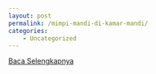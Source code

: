```yaml
---
layout: post
permalink: /mimpi-mandi-di-kamar-mandi/
categories:
    - Uncategorized
---
```


[Baca Selengkapnya](/01)